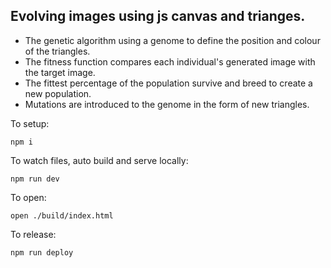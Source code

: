 ## Evolving images using js canvas and trianges.

- The genetic algorithm using a genome to define the position and colour of the triangles.
- The fitness function compares each individual's generated image with the target image.
- The fittest percentage of the population survive and breed to create a new population.
- Mutations are introduced to the genome in the form of new triangles.

To setup:
```
npm i
```

To watch files, auto build and serve locally:
```
npm run dev
```

To open:
```
open ./build/index.html
```

To release:
```
npm run deploy
```

